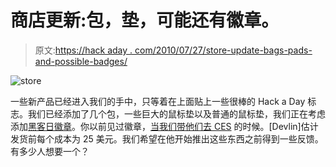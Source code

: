 # 商店更新:包，垫，可能还有徽章。

> 原文:[https://hack aday . com/2010/07/27/store-update-bags-pads-and-possible-badges/](https://hackaday.com/2010/07/27/store-update-bags-pads-and-possibly-badges/)

![](../Images/c8a0aa3538cb62f1cad76684e47652e6.png "store")

一些新产品已经进入我们的手中，只等着在上面贴上一些很棒的 Hack a Day 标志。我们已经添加了几个包，一些巨大的鼠标垫以及普通的鼠标垫，我们正在考虑添加[黑客日徽章](http://hackaday.com/2010/01/12/how-to-make-a-printable-ces-badge/)。你以前见过徽章，[当我们带他们去 CES](http://hackaday.com/2010/01/09/ces-update-ces-badges/) 的时候。[Devlin]估计发货前每个成本为 25 美元。我们希望在他开始推出这些东西之前得到一些反馈。有多少人想要一个？